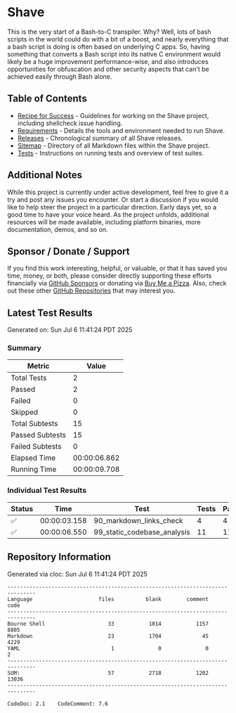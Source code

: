 # Shave

This is the very start of a Bash-to-C transpiler. Why? Well, lots of bash scripts in the world could do with a bit of a boost, and nearly everything that a bash script is doing is often based on underlying C apps. So, having something that converts a Bash script into its native C environment would likely be a huge improvement performance-wise, and also introduces opportunities for obfuscation and other security aspects that can't be achieved easily through Bash alone.

## Table of Contents

- [Recipe for Success](./RECIPE.md) - Guidelines for working on the Shave project, including shellcheck issue handling.
- [Requirements](./docs/REQUIREMENTS.md) - Details the tools and environment needed to run Shave.
- [Releases](./releases/RELEASES.md) - Chronological summary of all Shave releases.
- [Sitemap](./SITEMAP.md) - Directory of all Markdown files within the Shave project.
- [Tests](./tests/README.md) - Instructions on running tests and overview of test suites.

## Additional Notes

While this project is currently under active development, feel free to give it a try and post any issues you encounter. Or start a discussion if you would like to help steer the project in a particular direction. Early days yet, so a good time to have your voice heard. As the project unfolds, additional resources will be made available, including platform binaries, more documentation, demos, and so on.

## Sponsor / Donate / Support

If you find this work interesting, helpful, or valuable, or that it has saved you time, money, or both, please consider directly supporting these efforts financially via [GitHub Sponsors](https://github.com/sponsors/500Foods) or donating via [Buy Me a Pizza](https://www.buymeacoffee.com/andrewsimard500). Also, check out these other [GitHub Repositories](https://github.com/500Foods?tab=repositories&q=&sort=stargazers) that may interest you.

## Latest Test Results

Generated on: Sun Jul  6 11:41:24 PDT 2025

### Summary

| Metric | Value |
| ------ | ----- |
| Total Tests | 2 |
| Passed | 2 |
| Failed | 0 |
| Skipped | 0 |
| Total Subtests | 15 |
| Passed Subtests | 15 |
| Failed Subtests | 0 |
| Elapsed Time | 00:00:06.862 |
| Running Time | 00:00:09.708 |

### Individual Test Results

| Status | Time | Test | Tests | Pass | Fail |
| ------ | ---- | ---- | ----- | ---- | ---- |
| ✅ | 00:00:03.158 | 90_markdown_links_check | 4 | 4 | 0 |
| ✅ | 00:00:06.550 | 99_static_codebase_analysis | 11 | 11 | 0 |

## Repository Information

Generated via cloc: Sun Jul  6 11:41:24 PDT 2025

```cloc
-------------------------------------------------------------------------------
Language                     files          blank        comment           code
-------------------------------------------------------------------------------
Bourne Shell                    33           1014           1157           8805
Markdown                        23           1704             45           4229
YAML                             1              0              0              2
-------------------------------------------------------------------------------
SUM:                            57           2718           1202          13036
-------------------------------------------------------------------------------

CodeDoc: 2.1    CodeComment: 7.6
```
